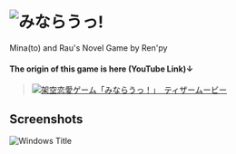 # ![みならうっ!](https://imgur.com/HVrj1IN.png)
Mina(to) and Rau's Novel Game by Ren'py

#### The origin of this game is here (YouTube Link)↓
> [![架空恋愛ゲーム「みならうっ！」　ティザームービー](http://img.youtube.com/vi/8gILhAe2uZk/0.jpg)](http://www.youtube.com/watch?v=8gILhAe2uZk)

## Screenshots
![Windows Title](https://imgur.com/0xgcQyG.png)
